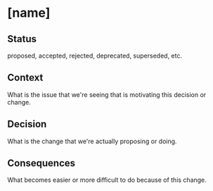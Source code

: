 # [name]

## Status

proposed, accepted, rejected, deprecated, superseded, etc.

## Context

What is the issue that we're seeing that is motivating this decision or change.

## Decision

What is the change that we're actually proposing or doing.

## Consequences

What becomes easier or more difficult to do because of this change.
